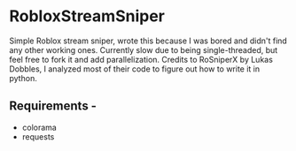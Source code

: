# RobloxStreamSniper
Simple Roblox stream sniper, wrote this because I was bored and didn't find any other working ones.
Currently slow due to being single-threaded, but feel free to fork it and add parallelization.
Credits to RoSniperX by Lukas Dobbles, I analyzed most of their code to figure out how to write it in python.

## Requirements -
- colorama
- requests
